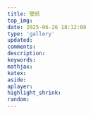 ```yaml
---
title: 壁纸
top_img:
date: 2025-06-26 18:12:08
type: 'gallery'
updated:
comments:
description:
keywords:
mathjax:
katex:
aside:
aplayer:
highlight_shrink:
random:
---
```

